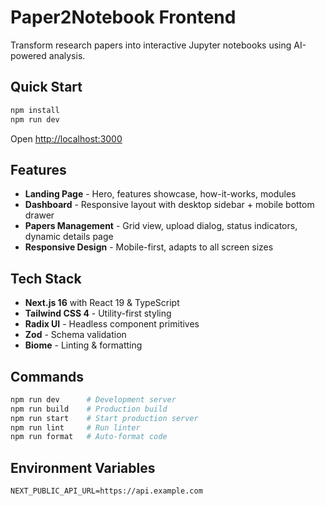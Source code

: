 # Paper2Notebook Frontend

Transform research papers into interactive Jupyter notebooks using AI-powered analysis.

## Quick Start

```bash
npm install
npm run dev
```

Open [http://localhost:3000](http://localhost:3000)

## Features

- **Landing Page** - Hero, features showcase, how-it-works, modules
- **Dashboard** - Responsive layout with desktop sidebar + mobile bottom drawer
- **Papers Management** - Grid view, upload dialog, status indicators, dynamic details page
- **Responsive Design** - Mobile-first, adapts to all screen sizes

## Tech Stack

- **Next.js 16** with React 19 & TypeScript
- **Tailwind CSS 4** - Utility-first styling
- **Radix UI** - Headless component primitives
- **Zod** - Schema validation
- **Biome** - Linting & formatting

## Commands

```bash
npm run dev      # Development server
npm run build    # Production build
npm run start    # Start production server
npm run lint     # Run linter
npm run format   # Auto-format code
```

## Environment Variables

```env
NEXT_PUBLIC_API_URL=https://api.example.com
```
